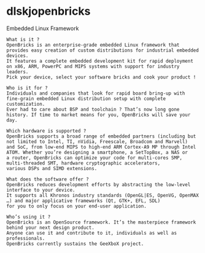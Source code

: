 dlskjopenbricks
==========

Embedded Linux Framework


    What is it ? 
    OpenBricks is an enterprise-grade embedded Linux framework that provides easy creation of custom distributions for industrial embedded devices.
    It features a complete embedded development kit for rapid deployment on x86, ARM, PowerPC and MIPS systems with support for industry leaders.
    Pick your device, select your software bricks and cook your product !

    Who is it for ? 
    Individuals and companies that look for rapid board bring-up with fine-grain embedded Linux distribution setup with complete customization.
    Ever had to care about BSP and toolchain ? That’s now long gone history. If time to market means for you, OpenBricks will save your day.

    Which hardware is supported ? 
    OpenBricks supports a broad range of embedded partners (including but not limited to Intel, TI, nVidia, Freescale, Broadcom and Marvell)
    and SoC, from low-end MIPS to high-end ARM Cortex-A9 MP through Intel ATOM. Whether you’re designing a smartphone, a SetTopBox, a NAS or
    a router, OpenBricks can optimize your code for multi-cores SMP, multi-threaded SMT, hardware cryptographic accelerators, 
    various DSPs and SIMD extensions.

    What does the software offer ? 
    OpenBricks reduces development efforts by abstracting the low-level interface to your device. 
    It supports all Khronos industry standards (OpenGL|ES, OpenVG, OpenMAX …) and major applicative frameworks (Qt, GTK+, EFL, SDL) 
    for you to only focus on your end-user application.

    Who’s using it ? 
    OpenBricks is an OpenSource framework. It’s the masterpiece framework behind your next design product. 
    Anyone can use it and contribute to it, individuals as well as professionals. 
    OpenBricks currently sustains the GeeXboX project.
